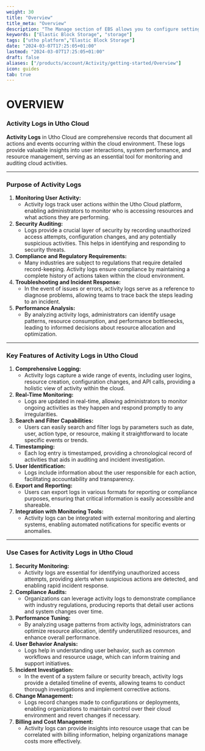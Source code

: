 ```yaml
---
weight: 30
title: "Overview"
title_meta: "Overview"
description: "The Manage section of EBS allows you to configure settings, resize volumes, attach or detach them from instances, and destroy volumes when no longer needed."
keywords: ["Elastic Block Storage", "storage"]
tags: ["utho platform","Elastic Block Storage"]
date: "2024-03-07T17:25:05+01:00"
lastmod: "2024-03-07T17:25:05+01:00"
draft: false 
aliases: ["/products/account/Activity/getting-started/Overview"]
icon: guides
tab: true
---
```

# OVERVIEW

### **Activity Logs in Utho Cloud**

**Activity Logs** in Utho Cloud are comprehensive records that document all actions and events occurring within the cloud environment. These logs provide valuable insights into user interactions, system performance, and resource management, serving as an essential tool for monitoring and auditing cloud activities.

---

### **Purpose of Activity Logs**

1. **Monitoring User Activity:**
   * Activity logs track user actions within the Utho Cloud platform, enabling administrators to monitor who is accessing resources and what actions they are performing.
2. **Security Auditing:**
   * Logs provide a crucial layer of security by recording unauthorized access attempts, configuration changes, and any potentially suspicious activities. This helps in identifying and responding to security threats.
3. **Compliance and Regulatory Requirements:**
   * Many industries are subject to regulations that require detailed record-keeping. Activity logs ensure compliance by maintaining a complete history of actions taken within the cloud environment.
4. **Troubleshooting and Incident Response:**
   * In the event of issues or errors, activity logs serve as a reference to diagnose problems, allowing teams to trace back the steps leading to an incident.
5. **Performance Analysis:**
   * By analyzing activity logs, administrators can identify usage patterns, resource consumption, and performance bottlenecks, leading to informed decisions about resource allocation and optimization.

---

### **Key Features of Activity Logs in Utho Cloud**

1. **Comprehensive Logging:**
   * Activity logs capture a wide range of events, including user logins, resource creation, configuration changes, and API calls, providing a holistic view of activity within the cloud.
2. **Real-Time Monitoring:**
   * Logs are updated in real-time, allowing administrators to monitor ongoing activities as they happen and respond promptly to any irregularities.
3. **Search and Filter Capabilities:**
   * Users can easily search and filter logs by parameters such as date, user, action type, or resource, making it straightforward to locate specific events or trends.
4. **Timestamping:**
   * Each log entry is timestamped, providing a chronological record of activities that aids in auditing and incident investigation.
5. **User Identification:**
   * Logs include information about the user responsible for each action, facilitating accountability and transparency.
6. **Export and Reporting:**
   * Users can export logs in various formats for reporting or compliance purposes, ensuring that critical information is easily accessible and shareable.
7. **Integration with Monitoring Tools:**
   * Activity logs can be integrated with external monitoring and alerting systems, enabling automated notifications for specific events or anomalies.

---

### **Use Cases for Activity Logs in Utho Cloud**

1. **Security Monitoring:**
   * Activity logs are essential for identifying unauthorized access attempts, providing alerts when suspicious actions are detected, and enabling rapid incident response.
2. **Compliance Audits:**
   * Organizations can leverage activity logs to demonstrate compliance with industry regulations, producing reports that detail user actions and system changes over time.
3. **Performance Tuning:**
   * By analyzing usage patterns from activity logs, administrators can optimize resource allocation, identify underutilized resources, and enhance overall performance.
4. **User Behavior Analysis:**
   * Logs help in understanding user behavior, such as common workflows and resource usage, which can inform training and support initiatives.
5. **Incident Investigation:**
   * In the event of a system failure or security breach, activity logs provide a detailed timeline of events, allowing teams to conduct thorough investigations and implement corrective actions.
6. **Change Management:**
   * Logs record changes made to configurations or deployments, enabling organizations to maintain control over their cloud environment and revert changes if necessary.
7. **Billing and Cost Management:**
   * Activity logs can provide insights into resource usage that can be correlated with billing information, helping organizations manage costs more effectively.
